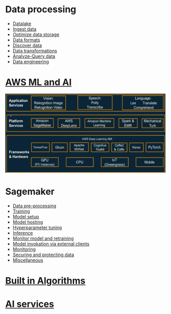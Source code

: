 # Data processing
- [Datalake](DataProcessing/Datalake/README.md)
- [Ingest data](DataProcessing/IngestData/README.md)
- [Optimize data storage](DataProcessing/OptimizeDataStorage/README.md)
- [Data formats](DataProcessing/DataFormats/README.md)
- [Discover data](DataProcessing/DiscoverData/README.md)
- [Data transformations](DataProcessing/DataTransformations/README.md)
- [Analyze-Query data](DataProcessing/Analyze-QueryData/README.md)
- [Data engineering]([DataProcessing/DataEngineering/README.md](https://github.com/sbhrwl/machine_learning/blob/main/docs/DataEngineering/README.md))

# [AWS ML and AI](https://tutorialsdojo.com/aws-certified-machine-learning-specialty-exam-study-path/)
<img src="ML-AI/images/AWS_ml_ai.png">

# Sagemaker
- [Data pre-processing](Sagemaker/DataPreProcessing/README.md)
- [Training](Sagemaker/Training/README.md)
- [Model setup](Sagemaker/ModelSetup/README.md)
- [Model hosting](Sagemaker/ModelHosting/README.md)
- [Hyperparameter tuning](Sagemaker/HyperParameterTuning/README.md)
- [Inference](Sagemaker/Inference/README.md)
- [Monitor model and retraining](Sagemaker/MonitorModel-Retraining/README.md)
- [Model invokation via external clients](Sagemaker/ExternalClients-ModelInvokation/README.md)
- [Monitoring](Sagemaker/Monitoring/README.md)
- [Securing and protecting data](Sagemaker/SecuringAndProtectingData/README.md)
- [Miscellaneous](Sagemaker/Miscellaneous/README.md)

# [Built in Algorithms](https://drive.google.com/drive/u/0/folders/1iJ4J7KBOFmeW7rRrUfkfM9RbiTvmMb6z)
# [AI services](https://drive.google.com/drive/u/0/folders/15etGsuFjOW7SFv7REbuydbhQxP8LmrtI)
